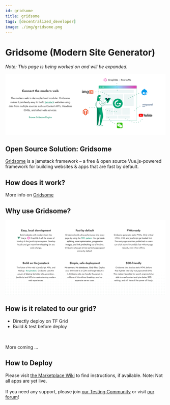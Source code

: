 ```yaml
---
id: gridsome
title: gridsome
tags: [decentralized_developer]
image: ./img/gridsome.png
---
```


# Gridsome (Modern Site Generator)

_Note: This page is being worked on and will be expanded._

![](./img/gridsome3.png)

## Open Source Solution: Gridsome

[Gridsome](https://gridsome.org/) is a jamstack framework – a free & open source Vue.js-powered framework for building websites & apps that are fast by default.

## How does it work?

More info on [Gridsome](https://gridsome.org/)

## Why use Gridsome?

![](./img/gridsome2.png)

## How is it related to our grid?

- Directly deploy on TF Grid
- Build & test before deploy
<br/>
<br/>
More coming ...

## How to Deploy

Please visit [the Marketplace Wiki](https://threefold.io/info/cloud#/cloud__evdc_marketplace) to find instructions, if available. Note: Not all apps are yet live.
<br/>
<br/>
If you need any support, please join [our Testing Community](https://bit.ly/tftesting) or visit [our forum](https://forum.threefold.io)!
